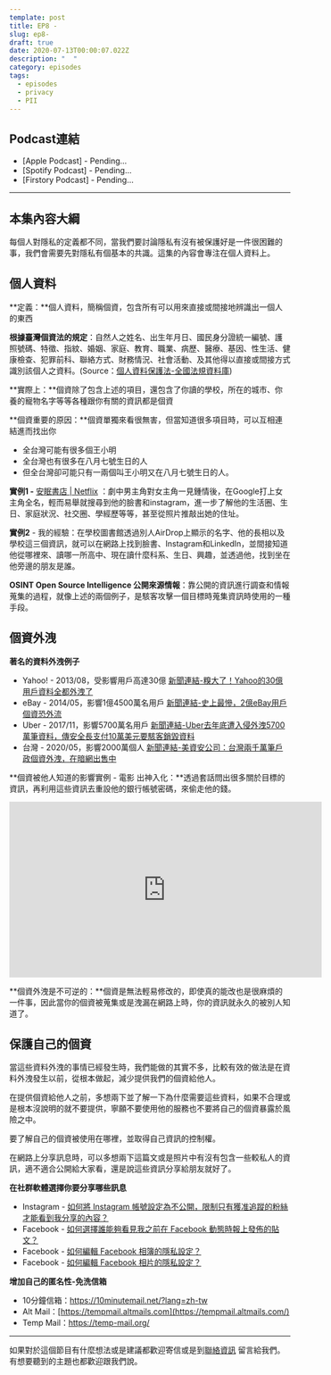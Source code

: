 ```yaml
---
template: post
title: EP8 -
slug: ep8-
draft: true
date: 2020-07-13T00:00:07.022Z
description: "  "
category: episodes
tags:
  - episodes
  - privacy
  - PII
---
```

## Podcast連結

* \[Apple Podcast] - Pending...
* \[Spotify Podcast] - Pending...
* \[Firstory Podcast] - Pending...

- - -

## 本集內容大綱

每個人對隱私的定義都不同，當我們要討論隱私有沒有被保護好是一件很困難的事，我們會需要先對隱私有個基本的共識。這集的內容會專注在個人資料上。

## 個人資料

**定義：**個人資料，簡稱個資，包含所有可以用來直接或間接地辨識出一個人的東西

**根據臺灣個資法的規定**：自然人之姓名、出生年月日、國民身分證統一編號、護     照號碼、特徵、指紋、婚姻、家庭、教育、職業、病歷、醫療、基因、性生活、健康檢查、犯罪前科、聯絡方式、財務情況、社會活動、及其他得以直接或間接方式識別該個人之資料。(Source：[個人資料保護法-全國法規資料庫](https://law.moj.gov.tw/LawClass/LawAll.aspx?PCode=I0050021))

**實際上：**個資除了包含上述的項目，還包含了你讀的學校，所在的城市、你養的寵物名字等等各種跟你有關的資訊都是個資

**個資重要的原因：**個資單獨來看很無害，但當知道很多項目時，可以互相連結進而找出你

* 全台灣可能有很多個王小明
* 全台灣也有很多在八月七號生日的人
* 但全台灣卻可能只有一兩個叫王小明又在八月七號生日的人。

**實例1 -** [安眠書店 | Netflix](https://www.netflix.com/tw/title/80211991) ：劇中男主角對女主角一見鍾情後，在Google打上女主角全名，輕而易舉就搜尋到他的臉書和instagram，進一步了解他的生活圈、生日、家庭狀況、社交圈、學經歷等等，甚至從照片推敲出她的住址。

**實例2** - 我的經驗：在學校圖書館透過別人AirDrop上顯示的名字、他的長相以及學校這三個資訊，就可以在網路上找到臉書、Instagram和LinkedIn，並間接知道他從哪裡來、讀哪一所高中、現在讀什麼科系、生日、興趣，並透過他，找到坐在他旁邊的朋友是誰。

**OSINT Open Source Intelligence 公開來源情報**：靠公開的資訊進行調查和情報蒐集的過程，就像上述的兩個例子，是駭客攻擊一個目標時蒐集資訊時使用的一種手段。

## 個資外洩

**著名的資料外洩例子**

* Yahoo! - 2013/08，受影響用戶高達30億 [新聞連結-糗大了！Yahoo的30億用戶資料全都外洩了](https://www.ithome.com.tw/news/117253)
* eBay - 2014/05，影響1億4500萬名用戶 [新聞連結-史上最慘，2億eBay用戶個資恐外流](https://www.ithome.com.tw/voice/87997)
* Uber - 2017/11，影響5700萬名用戶 [新聞連結-Uber去年底遭入侵外洩5700萬筆資料，傳安全長支付10萬美元要駭客銷毀資料](https://www.ithome.com.tw/news/118482)
* 台灣 - 2020/05，影響2000萬個人 [新聞連結-美資安公司：台灣兩千萬筆戶政個資外洩，在暗網出售中](https://technews.tw/2020/05/30/taiwan-data-leak/)

**個資被他人知道的影響實例 - 電影 出神入化：**透過套話問出很多關於目標的資訊，再利用這些資訊去重設他的銀行帳號密碼，來偷走他的錢。

<iframe width="560" height="315" src="https://www.youtube-nocookie.com/embed/95jHwnAhHgU" frameborder="0" allow="accelerometer; autoplay; encrypted-media; gyroscope; picture-in-picture" allowfullscreen></iframe>

**個資外洩是不可逆的：**個資是無法輕易修改的，即使真的能改也是很麻煩的一件事，因此當你的個資被蒐集或是洩漏在網路上時，你的資訊就永久的被別人知道了。

## 保護自己的個資

當這些資料外洩的事情已經發生時，我們能做的其實不多，比較有效的做法是在資料外洩發生以前，從根本做起，減少提供我們的個資給他人。

在提供個資給他人之前，多想兩下並了解一下為什麼需要這些資料，如果不合理或是根本沒說明的就不要提供，寧願不要使用他的服務也不要將自己的個資暴露於風險之中。

要了解自己的個資被使用在哪裡，並取得自己資訊的控制權。

在網路上分享訊息時，可以多想兩下這篇文或是照片中有沒有包含一些較私人的資訊，適不適合公開給大家看，還是說這些資訊分享給朋友就好了。

**在社群軟體選擇你要分享哪些訊息**

* Instagram - [如何將 Instagram 帳號設定為不公開，限制只有獲准追蹤的粉絲才能看到我分享的內容？](https://help.instagram.com/448523408565555)
* Facebook - [如何選擇誰能夠看見我之前在 Facebook 動態時報上發佈的貼文？](https://www.facebook.com/help/236898969688346)
* Facebook - [如何編輯 Facebook 相簿的隱私設定？](https://www.facebook.com/help/215496745135618)
* Facebook - [如何編輯 Facebook 相片的隱私設定？](https://www.facebook.com/help/2335165983413024)

**增加自己的匿名性-免洗信箱**

* 10分鐘信箱：<https://10minutemail.net/?lang=zh-tw>
* Alt Mail：[https://tempmail.altmails.com](https://tempmail.altmails.com/)
* Temp Mail：<https://temp-mail.org/>



- - -

如果對於這個節目有什麼想法或是建議都歡迎寄信或是到[聯絡資訊](/pages/contacts) 留言給我們。 有想要聽到的主題也都歡迎跟我們說。